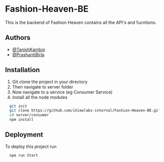 
# Fashion-Heaven-BE

This is the backend of Fashion Heaven contains all the API's and fucntions. 


## Authors

- [@TanishKamboj](https://github.com/TanishiViewLabs)
- [@PrashantiBirla](https://github.com/PrashantBirla)


## Installation

1) Git clone the project in your directory 
2) Then navigate to server folder
3) Now navigate to a service (eg Consumer Service) 
3) Install all the node modules
```bash
  git init 
  git clone https://github.com/iViewlabs-internal/Fashion-Heaven-BE.git
  cd server/consumer
  npm install 
```
    
## Deployment

To deploy this project run

```bash
  npm run Start
```

